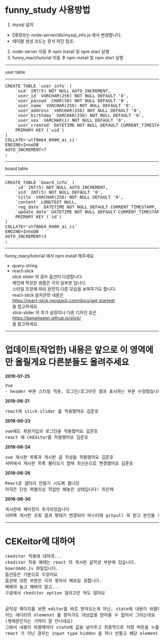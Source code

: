 funny_study 사용방법
=============
1. mysql 설치
+ DB정보는 node-server/db/mysql_info.js 에서 변경합니다.
+ 테이블 생성 코드는 문서 하단 참조.
2. node-server 이동 후 npm install 및 npm start 실행
3. funny_react/tutorial 이동 후 npm install 및 npm start 실행

* * *
user table
* * *
<pre>
CREATE TABLE `user_info` (
	`uid` INT(5) NOT NULL AUTO_INCREMENT,
	`user_id` VARCHAR(256) NOT NULL DEFAULT '0',
	`user_passwd` CHAR(50) NOT NULL DEFAULT '0',
	`user_name` VARCHAR(256) NOT NULL DEFAULT '0',
	`user_address` VARCHAR(256) NOT NULL DEFAULT '0',
	`user_birthday` VARCHAR(256) NOT NULL DEFAULT '0',
	`user_sex` VARCHAR(1) NOT NULL DEFAULT '0',
	`user_created` DATETIME NOT NULL DEFAULT CURRENT_TIMESTAMP,
	PRIMARY KEY (`uid`)
)
COLLATE='utf8mb4_0900_ai_ci'
ENGINE=InnoDB
AUTO_INCREMENT=7
;
</pre>

* * *
board table
* * *
<pre>
CREATE TABLE `board_info` (
	`id` INT(5) NOT NULL AUTO_INCREMENT,
	`uid` INT(5) NOT NULL DEFAULT '0',
	`title` VARCHAR(256) NOT NULL DEFAULT '0',
	`content` LONGTEXT NULL,
	`reg_date` DATETIME NOT NULL DEFAULT CURRENT_TIMESTAMP,
	`update_date` DATETIME NOT NULL DEFAULT CURRENT_TIMESTAMP,
	PRIMARY KEY (`id`)
)
COLLATE='utf8mb4_0900_ai_ci'
ENGINE=InnoDB
AUTO_INCREMENT=3
;
</pre>



* * *
funny_reacy/tutorial 에서 npm install 해주세요
+ query-string
+ react-slick  
slick slider 의 경우 옵션이 다양합니다.  
메인에 작성한 샘플은 극히 일부분 입니다.  
스타일 조정에 따라 완전히 다른 모습을 보여주기도 합니다.  
react-slick 설치관련 내용은  
https://react-slick.neostack.com/docs/get-started/  
을 참고하세요  
slick-slider 의 추가 설정이나 다른 디자인 등은  
https://kenwheeler.github.io/slick/  
을 참고하세요  

***
업데이트(작업한) 내용은 앞으로 이 영역에만 올릴게요 다른분들도 올려주세요
======
**2019-07-25**
<pre>
Vue
- header 부분 스타일 적용, 로그인/로그아웃 결과 표시하는 부분 수정했습니다 김은진 
</pre>
**2019-06-21**
<pre>
react에 slick-slider 를 적용했어요 김준호
</pre>
**2019-06-23**  
<pre>
vue에도 회원가입과 로그인을 적용했어요 김준호
react 에 CKEditor를 적용했어요 김준호
</pre>
**2019-06-24**
<pre>
vue 게시판 목록과 게시판 글 작성을 적용했어요 김준호
서버에서 게시판 목록 불러오기 할때 최신순으로 변경했어요 김준호
</pre>
**2019-06-26**
<pre>
React로 갤러리 만들기 시도해 봅니닷
아직은 단순 퍼블리싱 작업만 해놓은 상태입니다! 최은채
</pre>
**2019-06-30**
<pre>
게시판에 페이징이 추가되었습니다
서버쪽 게시판 조회 결과 형태가 변경되어 마스터에 gitpull 꼭 받고 본인들 브랜치에서 merge 해주세요
</pre>
***
CEKeitor에 대하여
=============
<pre>
ckeditor 적용에 대하여...  
ckeditor 적용 예제는 react 의 게시판 글작성 부분에 있습니다.  
boardAdd.js 파일입니다.  
옵션등은 기본으로 두었어요  
옵션에 대한 부분은 각자 찾아서 해보길 권합니다.  
해봐야 늘고 해봐야 알고... 
구글에서 ckeditor option 일라고만 쳐도 많아요   
<br/>
글작성 페이지를 보면 editor를 바로 받아오는게 아닌, state에 내용이 바뀔때마다 set 해주고 있어요  
이는 에디터의 elemenet 를 찾아가도 대상값을 받아올 수 없어서 그러는데요  
(뭣때문인지는 기억이 잘 안나네요)  
그래서 내용이 바뀔때마다 state에 값을 널어주고 최종적으로 저장 버튼을 누를 때 해당 값을 가져와서 사용합니다.
react 가 아닌 경우는 input type hidden 을 하나 만들고 해당 element 에 값을 넣어주겠죠. 그리고 그 값을 사용합니다.
</pre>
